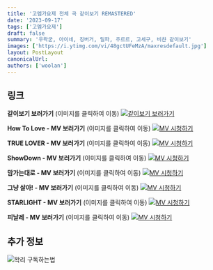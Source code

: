 ```yaml
---
title: '고멤가요제 전체 곡 같이보기 REMASTERED'
date: '2023-09-17'
tags: ['고멤가요제']
draft: false
summary: '우왁굳, 아이네, 징버거, 릴파, 주르르, 고세구, 비챤 같이보기'
images: ['https://i.ytimg.com/vi/48gctUFeMzA/maxresdefault.jpg']
layout: PostLayout
canonicalUrl:
authors: ['woolan']
---
```


## 링크

**같이보기 보러가기** (이미지를 클릭하여 이동)
[![같이보기 보러가기](https://cdn.discordapp.com/attachments/1136601898116464710/1211650793904807976/logo.png?ex=65eef8bc&is=65dc83bc&hm=95dc0e08c1f43025dd60def429896697b3787a9f923593eb50b24e9fb6280361&)](https://cafe.naver.com/steamindiegame/12937204)

**How To Love - MV 보러가기** (이미지를 클릭하여 이동)
[![MV 시청하기](https://i.ytimg.com/vi/owlLg3R9u6c/sddefault.jpg)](https://youtu.be/owlLg3R9u6c)

**TRUE LOVER - MV 보러가기** (이미지를 클릭하여 이동)
[![MV 시청하기](https://i.ytimg.com/vi/l8e1Byk1Dx0/maxresdefault.jpg)](https://youtu.be/l8e1Byk1Dx0)

**ShowDown - MV 보러가기** (이미지를 클릭하여 이동)
[![MV 시청하기](https://i.ytimg.com/vi/YZ0xA3LUzNQ/maxresdefault.jpg)](https://youtu.be/YZ0xA3LUzNQ)

**맘가는대로 - MV 보러가기** (이미지를 클릭하여 이동)
[![MV 시청하기](https://i.ytimg.com/vi/YmELthNomns/maxresdefault.jpg)](https://youtu.be/YmELthNomns)

**그냥 살아! - MV 보러가기** (이미지를 클릭하여 이동)
[![MV 시청하기](https://i.ytimg.com/vi/K8WC6uWyC9I/maxresdefault.jpg)](https://youtu.be/K8WC6uWyC9I)

**STARLIGHT - MV 보러가기** (이미지를 클릭하여 이동)
[![MV 시청하기](https://i.ytimg.com/vi/YwQkPlFlOJQ/maxresdefault.jpg)](https://youtu.be/YwQkPlFlOJQ)

**피날레 - MV 보러가기** (이미지를 클릭하여 이동)
[![MV 시청하기](https://i.ytimg.com/vi/IzrIYIqlBnA/maxresdefault.jpg)](https://youtu.be/IzrIYIqlBnA)

## 추가 정보

![왁리 구독하는법](https://cdn.discordapp.com/attachments/1136601898116464710/1202561346370142238/--3-cut.gif?ex=65e99707&is=65d72207&hm=77ccf39e44d1b0ba4bc899cb3220e87d5ce56ff9a25de53263bc132fb9c9d85a&)
